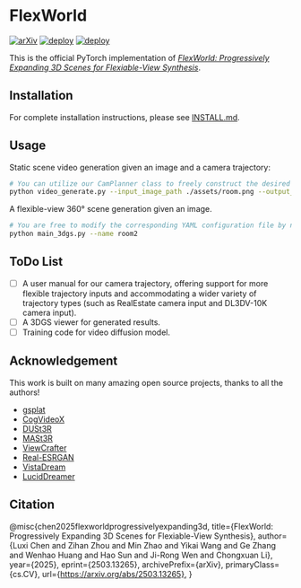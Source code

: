 # FlexWorld
[![arXiv](https://img.shields.io/badge/arXiv-2503.13265-red.svg)](https://arxiv.org/abs/2503.13265)
[![deploy](https://img.shields.io/badge/🤗%20Hugging%20Face%20-FlexWorld-FFEB3B)](https://huggingface.co/GSAI-ML/FlexWorld)
[![deploy](https://img.shields.io/badge/Project%20Page-black)](https://ml-gsai.github.io/FlexWorld/)

This is the official PyTorch implementation of *[FlexWorld: Progressively Expanding 3D Scenes for Flexiable-View Synthesis](http://arxiv.org/abs/2503.13265)*.


## Installation
For complete installation instructions, please see [INSTALL.md](INSTALL.md).

## Usage
Static scene video generation given an image and a camera trajectory:

```bash
# You can utilize our CamPlanner class to freely construct the desired trajectory at line 13 in the `video_generate.py` file.
python video_generate.py --input_image_path ./assets/room.png --output_dir ./results-single-traj
```

A flexible-view 360° scene generation given an image.
```bash
# You are free to modify the corresponding YAML configuration file by name in `./configs/examples`.
python main_3dgs.py --name room2
```

## ToDo List
- [ ] A user manual for our camera trajectory, offering support for more flexible trajectory inputs and accommodating a wider variety of trajectory types (such as RealEstate camera input and DL3DV-10K camera input).
- [ ] A 3DGS viewer for generated results.
- [ ] Training code for video diffusion model.

## Acknowledgement

This work is built on many amazing open source projects, thanks to all the authors!

- [gsplat](https://github.com/nerfstudio-project/gsplat)
- [CogVideoX](https://github.com/THUDM/CogVideo)
- [DUSt3R](https://github.com/naver/dust3r)
- [MASt3R](https://github.com/naver/mast3r)
- [ViewCrafter](https://github.com/Drexubery/ViewCrafter)
- [Real-ESRGAN](https://github.com/xinntao/Real-ESRGAN)
- [VistaDream](https://github.com/WHU-USI3DV/VistaDream)
- [LucidDreamer](https://github.com/luciddreamer-cvlab)


## Citation

@misc{chen2025flexworldprogressivelyexpanding3d,
      title={FlexWorld: Progressively Expanding 3D Scenes for Flexiable-View Synthesis}, 
      author={Luxi Chen and Zihan Zhou and Min Zhao and Yikai Wang and Ge Zhang and Wenhao Huang and Hao Sun and Ji-Rong Wen and Chongxuan Li},
      year={2025},
      eprint={2503.13265},
      archivePrefix={arXiv},
      primaryClass={cs.CV},
      url={https://arxiv.org/abs/2503.13265}, 
}